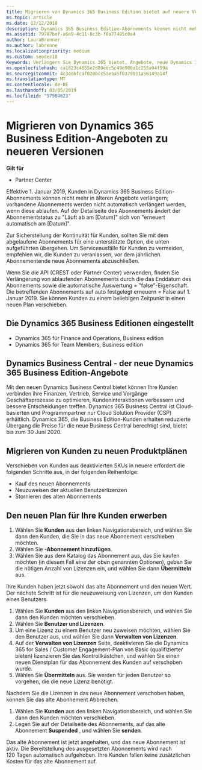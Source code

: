 ```yaml
---
title: Migrieren von Dynamics 365 Business Edition bietet auf neuere Versionen | Partner Center
ms.topic: article
ms.date: 12/12/2018
description: Dynamics 365 Business Edition-Abonnements können nicht mehr erneuert werden.
ms.assetid: 79787bef-a6e9-4c11-8c3b-f0a77485c0a4
author: LauraBrenner
ms.author: labrenne
ms.localizationpriority: medium
ms.custom: seodec18
Keywords: Verlängern Sie Dynamics 365 bietet, Angebote, neue Dynamics 365-SKUs
ms.openlocfilehash: ca1823c4055e2d89edc5c49e900a1c255a94f59a
ms.sourcegitcommit: 4c34d6fcaf020bcc53eaa5f0379011a56149a14f
ms.translationtype: MT
ms.contentlocale: de-DE
ms.lasthandoff: 03/05/2019
ms.locfileid: "57584623"
---
```

# <a name="migrate-dynamics-365-business-edition-offers-to-newer-versions"></a>Migrieren von Dynamics 365 Business Edition-Angeboten zu neueren Versionen 

**Gilt für**

- Partner Center

Effektive 1. Januar 2019, Kunden in Dynamics 365 Business Edition-Abonnements können nicht mehr in älteren Angebote verlängern; vorhandene Abonnements werden nicht automatisch verlängert werden, wenn diese ablaufen. Auf der Detailseite des Abonnements ändert der Abonnementstatus zu "Läuft ab am [Datum]" sich von "erneuert automatisch am [Datum]".

Zur Sicherstellung der Kontinuität für Kunden, sollten Sie mit dem abgelaufene Abonnements für eine unterstützte Option, die unten aufgeführten übergehen. Um Serviceausfälle für Kunden zu vermeiden, empfehlen wir, die Kunden zu veranlassen, vor dem jährlichen Abonnementende neue Abonnements abzuschließen.

Wenn Sie die API (CREST oder Partner Center) verwenden, finden Sie Verlängerung von ablaufenden Abonnements durch die das Enddatum des Abonnements sowie die automatische Auswertung = "false"-Eigenschaft. Die betreffenden Abonnements auf auto festgelegt erneuern = False auf 1. Januar 2019. Sie können Kunden zu einem beliebigen Zeitpunkt in einen neuen Plan verschieben. 

## <a name="the-dynamics-365-business-editions-being-retired"></a>Die Dynamics 365 Business Editionen eingestellt

- Dynamics 365 für Finance and Operations, Business edition
- Dynamics 365 for Team Members, Business edition

## <a name="dynamics-business-central---the-dynamics-365-business-edition-new-offers"></a>Dynamics Business Central - der neue Dynamics 365 Business Edition-Angebote

Mit den neuen Dynamics Business Central bietet können Ihre Kunden verbinden ihre Finanzen, Vertrieb, Service und Vorgänge Geschäftsprozesse zu optimieren, Kundeninteraktionen verbessern und bessere Entscheidungen treffen. Dynamics 365 Business Central ist Cloud-basierten und Programmpartner nur Cloud Solution Provider (CSP) erhältlich.
Dynamics 365, die Business Edition-Kunden erhalten reduzierte Übergang die Preise für die neue Business Central berechtigt sind, bietet bis zum 30 Juni 2020.

## <a name="transition-customers-to-new-product-plans"></a>Migrieren von Kunden zu neuen Produktplänen

 Verschieben von Kunden aus deaktivierten SKUs in neuere erfordert die folgenden Schritte aus, in der folgenden Reihenfolge:

- Kauf des neuen Abonnements
- Neuzuweisen der aktuellen Benutzerlizenzen
- Stornieren des alten Abonnements

## <a name="purchase-the-new-plan-for-your-customer"></a>Den neuen Plan für Ihre Kunden erwerben

1. Wählen Sie **Kunden** aus den linken Navigationsbereich, und wählen Sie dann den Kunden, die Sie in das neue Abonnement verschieben möchten.
2. Wählen Sie **-Abonnement hinzufügen**.
3. Wählen Sie aus dem Katalog das Abonnement aus, das Sie kaufen möchten (in diesem Fall eine der oben genannten Optionen), geben Sie die nötigen Anzahl von Lizenzen ein, und wählen Sie dann **Übermitteln** aus. 

Ihre Kunden haben jetzt sowohl das alte Abonnement und den neuen Wert. Der nächste Schritt ist für die neuzuweisung von Lizenzen, um den Kunden eines Benutzers.

1. Wählen Sie **Kunden** aus den linken Navigationsbereich, und wählen Sie dann den Kunden möchten verschieben.
2. Wählen Sie **Benutzer und Lizenzen**.
3. Um eine Lizenz zu einem Benutzer neu zuweisen möchten, wählen Sie den Benutzer aus, und wählen Sie dann **Verwalten von Lizenzen**. 
4. Auf der **Verwalten von Lizenzen** Seite, deaktivieren Sie die Dynamics 365 for Sales / Customer Engagement-Plan von Basic (qualifizierter bieten) lizenzieren Sie das Kontrollkästchen, und wählen Sie einen neuen Dienstplan für das Abonnement des Kunden auf verschoben wurde. 
5. Wählen Sie **Übermitteln** aus. Sie werden für jeden Benutzer so vorgehen, die die neue Lizenz benötigt. 

Nachdem Sie die Lizenzen in das neue Abonnement verschoben haben, können Sie das alte Abonnement Abbrechen. 

1. Wählen Sie **Kunden** aus den linken Navigationsbereich, und wählen Sie dann den Kunden möchten verschieben.
2. Legen Sie auf der Detailseite des Abonnements, auf das alte Abonnement **Suspended** , und wählen Sie **senden**.

Das alte Abonnement ist jetzt angehalten, und das neue Abonnement ist aktiv. Die Bereitstellung des ausgesetzten Abonnements wird nach 120 Tagen automatisch aufgehoben. Ihre Kunden fallen keine zusätzlichen Kosten für das alte Abonnement auf.